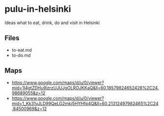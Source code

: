 # pulu-in-helsinki

Ideas what to eat, drink, do and visit in Helsinki

## Files

* to-eat.md
* to-do.md

## Maps

* https://www.google.com/maps/d/u/0/viewer?mid=1I4gtZDHu9jzrzUJUJgOLROJKKaQ&ll=60.18579824652428%2C24.98689055&z=12
* https://www.google.com/maps/d/u/0/viewer?mid=1_Kk31vJLD99QeLG2mkj5HYHfp4Q&ll=60.21312497982465%2C24.84500969&z=12
